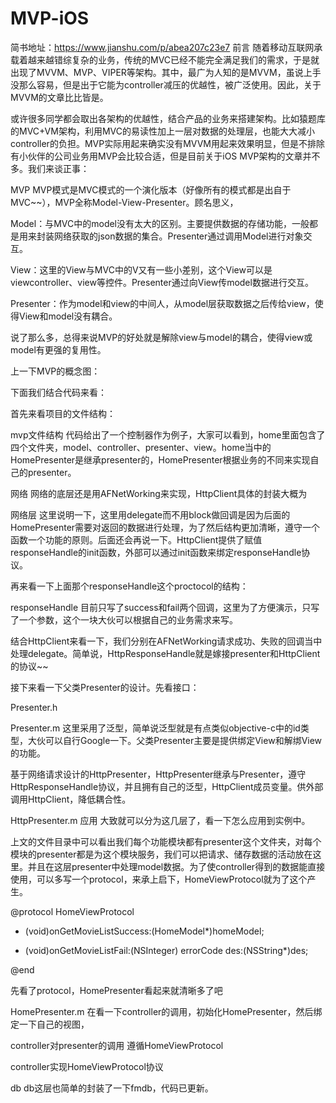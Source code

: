 # MVP-iOS

简书地址：https://www.jianshu.com/p/abea207c23e7
前言
随着移动互联网承载着越来越错综复杂的业务，传统的MVC已经不能完全满足我们的需求，于是就出现了MVVM、MVP、VIPER等架构。其中，最广为人知的是MVVM，虽说上手没那么容易，但是出于它能为controller减压的优越性，被广泛使用。因此，关于MVVM的文章比比皆是。

或许很多同学都会取出各架构的优越性，结合产品的业务来搭建架构。比如猿题库的MVC+VM架构，利用MVC的易读性加上一层对数据的处理层，也能大大减小controller的负担。MVP实际用起来确实没有MVVM用起来效果明显，但是不排除有小伙伴的公司业务用MVP会比较合适，但是目前关于iOS MVP架构的文章并不多。我们来谈正事：

MVP
MVP模式是MVC模式的一个演化版本（好像所有的模式都是出自于MVC~~），MVP全称Model-View-Presenter。顾名思义，

Model：与MVC中的model没有太大的区别。主要提供数据的存储功能，一般都是用来封装网络获取的json数据的集合。Presenter通过调用Model进行对象交互。

View：这里的View与MVC中的V又有一些小差别，这个View可以是viewcontroller、view等控件。Presenter通过向View传model数据进行交互。

Presenter：作为model和view的中间人，从model层获取数据之后传给view，使得View和model没有耦合。

说了那么多，总得来说MVP的好处就是解除view与model的耦合，使得view或model有更强的复用性。

上一下MVP的概念图：



下面我们结合代码来看：

首先来看项目的文件结构：


mvp文件结构
代码给出了一个控制器作为例子，大家可以看到，home里面包含了四个文件夹，model、controller、presenter、view。home当中的HomePresenter是继承presenter的，HomePresenter根据业务的不同来实现自己的presenter。

网络
网络的底层还是用AFNetWorking来实现，HttpClient具体的封装大概为


网络层
这里说明一下，这里用delegate而不用block做回调是因为后面的HomePresenter需要对返回的数据进行处理，为了然后结构更加清晰，遵守一个函数一个功能的原则。后面还会再说一下。HttpClient提供了赋值responseHandle的init函数，外部可以通过init函数来绑定responseHandle协议。

再来看一下上面那个responseHandle这个proctocol的结构：


responseHandle
目前只写了success和fail两个回调，这里为了方便演示，只写了一个参数，这个一块大伙可以根据自己的业务需求来写。

结合HttpClient来看一下，我们分别在AFNetWorking请求成功、失败的回调当中处理delegate。简单说，HttpResponseHandle就是嫁接presenter和HttpClient的协议~~

接下来看一下父类Presenter的设计。先看接口：


Presenter.h

Presenter.m
这里采用了泛型，简单说泛型就是有点类似objective-c中的id类型，大伙可以自行Google一下。父类Presenter主要是提供绑定View和解绑View的功能。

基于网络请求设计的HttpPresenter，HttpPresenter继承与Presenter，遵守HttpResponseHandle协议，并且拥有自己的泛型，HttpClient成员变量。供外部调用HttpClient，降低耦合性。


HttpPresenter.m
应用
大致就可以分为这几层了，看一下怎么应用到实例中。

上文的文件目录中可以看出我们每个功能模块都有presenter这个文件夹，对每个模块的presenter都是为这个模块服务，我们可以把请求、储存数据的活动放在这里。并且在这层presenter中处理model数据。为了使controller得到的数据能直接使用，可以多写一个protocol，来承上启下，HomeViewProtocol就为了这个产生。

@protocol HomeViewProtocol

- (void)onGetMovieListSuccess:(HomeModel*)homeModel;

- (void)onGetMovieListFail:(NSInteger) errorCode des:(NSString*)des;

@end

先看了protocol，HomePresenter看起来就清晰多了吧


HomePresenter.m
在看一下controller的调用，初始化HomePresenter，然后绑定一下自己的视图，


controller对presenter的调用
遵循HomeViewProtocol


controller实现HomeViewProtocol协议


db
db这层也简单的封装了一下fmdb，代码已更新。
